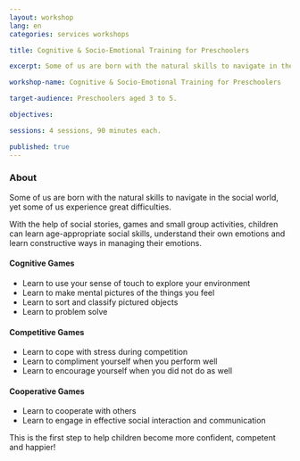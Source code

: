 ```yaml
---
layout: workshop
lang: en
categories: services workshops

title: Cognitive & Socio-Emotional Training for Preschoolers

excerpt: Some of us are born with the natural skills to navigate in the social world, yet some of us experience great difficulties.

workshop-name: Cognitive & Socio-Emotional Training for Preschoolers

target-audience: Preschoolers aged 3 to 5.

objectives:

sessions: 4 sessions, 90 minutes each.

published: true
---
```


### About
Some of us are born with the natural skills to navigate in the social world, yet some of us experience great difficulties.

With the help of social stories, games and small group activities, children can learn age-appropriate social skills, understand their own emotions and learn constructive ways in managing their emotions.

#### Cognitive Games
* Learn to use your sense of touch to explore your environment
* Learn to make mental pictures of the things you feel
* Learn to sort and classify pictured objects
* Learn to problem solve

#### Competitive Games
* Learn to cope with stress during competition
* Learn to compliment yourself when you perform well
* Learn to encourage yourself when you did not do as well

#### Cooperative Games
* Learn to cooperate with others
* Learn to engage in effective social interaction and communication

This is the first step to help children become more confident, competent and happier!
